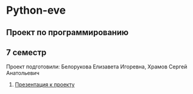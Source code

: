 # Python-eve
## Проект по программированию
7 семестр
-----------------
Проект подготовили: Белорукова Елизавета Игоревна, Храмов Сергей Анатольевич

1. [Презентация к проекту](https://docs.google.com/presentation/d/1H1STCyDfVvwlU_jVJwXDPbSM5ZDxjnRzrdCWcRtNWds/edit#slide=id.gd251bb473_0_681)
